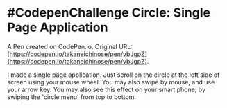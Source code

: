 # #CodepenChallenge Circle: Single Page Application

A Pen created on CodePen.io. Original URL: [https://codepen.io/takaneichinose/pen/vbJgpZ](https://codepen.io/takaneichinose/pen/vbJgpZ).

I made a single page application.
Just scroll on the circle at the left side of screen using your mouse wheel. You may also swipe by mouse, and use your arrow key. 
You may also see this effect on your smart phone, by swiping the 'circle menu' from top to bottom.